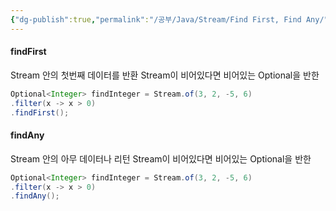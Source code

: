 ```yaml
---
{"dg-publish":true,"permalink":"/공부/Java/Stream/Find First, Find Any/","dgPassFrontmatter":true}
---
```



#### findFirst
Stream 안의 첫번째 데이터를 반환
Stream이 비어있다면 비어있는 Optional을 반한

````java
Optional<Integer> findInteger = Stream.of(3, 2, -5, 6)
.filter(x -> x > 0)
.findFirst();
````

#### findAny
Stream 안의 아무 데이터나 리턴
Stream이 비어있다면 비어있는 Optional을 반한

````java
Optional<Integer> findInteger = Stream.of(3, 2, -5, 6)
.filter(x -> x > 0)
.findAny();
````